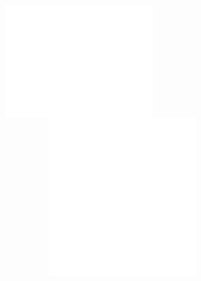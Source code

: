 [<img align="left" width="390" alt="🦑" src="https://raw.githubusercontent.com/TheMajorMayhem/TheMajorMayhem/9d94718d92b0b27f86eb40d814da6a57515eb00b/github-metrics.svg">](#)
[<img align="right" width="390" alt="🦑" src="https://raw.githubusercontent.com/TheMajorMayhem/TheMajorMayhem/6759101c69cab491a9dbc64828d7e8694ac3b75d/metrics.plugin.languages.indepth.svg">](#)
[<img align="right" width="390" alt="🦑" src="https://raw.githubusercontent.com/TheMajorMayhem/TheMajorMayhem/12f80810c75825366bd8db20e8ad221d49bcca43/metrics.plugin.achievements.compact.svg">](#)
